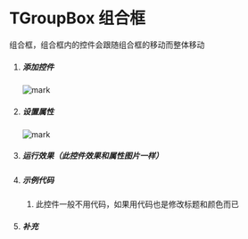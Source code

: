 # TGroupBox 组合框

组合框，组合框内的控件会跟随组合框的移动而整体移动

1. ##### 添加控件

   ![mark](http://imgs.coder163.com/blog/20200402/3SSv1d6Dyody.png?imageslim)

2. ##### 设置属性

   ![mark](http://imgs.coder163.com/blog/20200402/MaQYo9GjIfI1.png?imageslim)

3. ##### 运行效果（此控件效果和属性图片一样）

4. ##### 示例代码

   1. 此控件一般不用代码，如果用代码也是修改标题和颜色而已

5. ##### 补充

